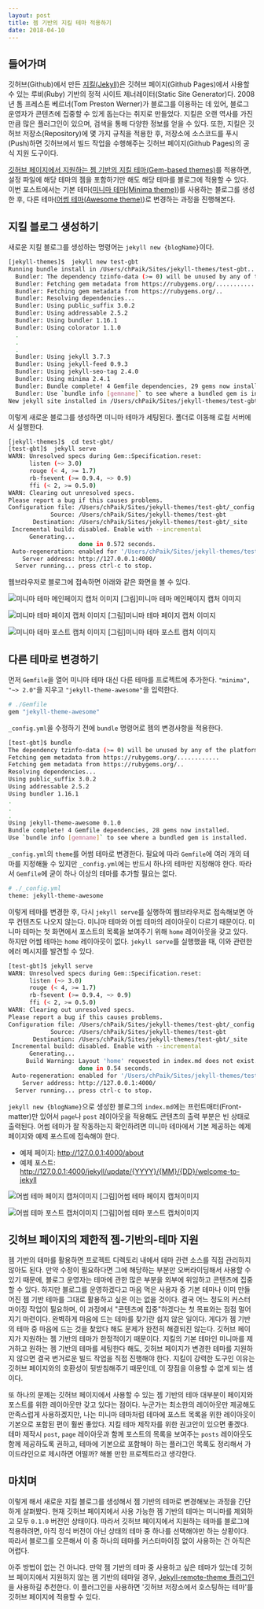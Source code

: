 ```yaml
---
layout: post
title: 젬 기반의 지킬 테마 적용하기
date: 2018-04-10
---
```


## 들어가며

깃허브(Github)에서 만든 [지킬(Jekyll)](https://jekyllrb.com/)은 깃허브 페이지(Github Pages)에서 사용할 수 있는 루비(Ruby) 기반의 정적 사이트 제너레이터(Static Site Generator)다. 2008년 톰 프레스톤 베르너(Tom Preston Werner)가 블로그를 이용하는 데 있어, 블로그 운영자가 콘텐츠에 집중할 수 있게 돕는다는 취지로 만들었다. 지킬은 오랜 역사를 가진 만큼 많은 플러그인이 있으며, 검색을 통해 다양한 정보를 얻을 수 있다. 또한, 지킬은 깃허브 저장소(Repository)에 몇 가지 규칙을 적용한 후, 저장소에 소스코드를 푸시(Push)하면 깃허브에서 빌드 작업을 수행해주는 깃허브 페이지(Github Pages)의 공식 지원 도구이다.

[깃허브 페이지에서 지원하는 젬 기반의 지킬 테마(Gem-based themes)](https://pages.github.com/themes/)를 적용하면, 설정 파일에 해당 테마의 젬을 포함하기만 해도 해당 테마를 블로그에 적용할 수 있다. 이번 포스트에서는 기본 테마([미니마 테마(Minima theme)](https://github.com/jekyll/minima))를 사용하는 블로그를 생성한 후, 다른 테마([어썸 테마(Awesome theme)](https://github.com/pawelgrzybek/jekyll-theme-awesome/))로 변경하는 과정을 진행해본다.

## 지킬 블로그 생성하기

새로운 지킬 블로그를 생성하는 명령어는 `jekyll new {blogName}`이다.

```sh
[jekyll-themes]$  jekyll new test-gbt
Running bundle install in /Users/chPaik/Sites/jekyll-themes/test-gbt...
  Bundler: The dependency tzinfo-data (>= 0) will be unused by any of the platforms Bundler is installing for. Bundler is installing for ruby but the dependency is only for x86-mingw32, x86-mswin32, x64-mingw32, java. To add those platforms to the bundle, run `bundle lock --add-platform x86-mingw32 x86-mswin32 x64-mingw32 java`.
  Bundler: Fetching gem metadata from https://rubygems.org/...............
  Bundler: Fetching gem metadata from https://rubygems.org/..
  Bundler: Resolving dependencies...
  Bundler: Using public_suffix 3.0.2
  Bundler: Using addressable 2.5.2
  Bundler: Using bundler 1.16.1
  Bundler: Using colorator 1.1.0
  .
  .
  .
  Bundler: Using jekyll 3.7.3
  Bundler: Using jekyll-feed 0.9.3
  Bundler: Using jekyll-seo-tag 2.4.0
  Bundler: Using minima 2.4.1
  Bundler: Bundle complete! 4 Gemfile dependencies, 29 gems now installed.
  Bundler: Use `bundle info [gemname]` to see where a bundled gem is installed.
New jekyll site installed in /Users/chPaik/Sites/jekyll-themes/test-gbt.
```

이렇게 새로운 블로그를 생성하면 미니마 테마가 세팅된다. 폴더로 이동해 로컬 서버에서 실행한다.

```sh
[jekyll-themes]$  cd test-gbt/
[test-gbt]$  jekyll serve
WARN: Unresolved specs during Gem::Specification.reset:
      listen (~> 3.0)
      rouge (< 4, >= 1.7)
      rb-fsevent (>= 0.9.4, ~> 0.9)
      ffi (< 2, >= 0.5.0)
WARN: Clearing out unresolved specs.
Please report a bug if this causes problems.
Configuration file: /Users/chPaik/Sites/jekyll-themes/test-gbt/_config.yml
            Source: /Users/chPaik/Sites/jekyll-themes/test-gbt
       Destination: /Users/chPaik/Sites/jekyll-themes/test-gbt/_site
 Incremental build: disabled. Enable with --incremental
      Generating...
                    done in 0.572 seconds.
 Auto-regeneration: enabled for '/Users/chPaik/Sites/jekyll-themes/test-gbt'
    Server address: http://127.0.0.1:4000/
  Server running... press ctrl-c to stop.
```

웹브라우저로 블로그에 접속하면 아래와 같은 화면을 볼 수 있다.

![미니마 테마 메인페이지 캡처 이미지](/assets/images/2018/jekyll-gem-based-theme-1.jpg)
[그림]미니마 테마 메인페이지 캡처 이미지

![미니마 테마 페이지 캡처 이미지](/assets/images/2018/jekyll-gem-based-theme-3.jpg)
[그림]미니마 테마 페이지 캡처 이미지

![미니마 테마 포스트 캡처 이미지](/assets/images/2018/jekyll-gem-based-theme-2.jpg)
[그림]미니마 테마 포스트 캡처 이미지

## 다른 테마로 변경하기

먼저 `Gemfile`을 열어 미니마 테마 대신 다른 테마를 프로젝트에 추가한다. `"minima", "~> 2.0"`을 지우고 `"jekyll-theme-awesome"`을 입력한다.

```sh
# ./Gemfile
gem "jekyll-theme-awesome"
```

`_config.yml`을 수정하기 전에 `bundle` 명령어로 젬의 변경사항을 적용한다.

```sh
[test-gbt]$ bundle
The dependency tzinfo-data (>= 0) will be unused by any of the platforms Bundler is installing for. Bundler is installing for ruby but the dependency is only for x86-mingw32, x86-mswin32, x64-mingw32, java. To add those platforms to the bundle, run `bundle lock --add-platform x86-mingw32 x86-mswin32 x64-mingw32 java`.
Fetching gem metadata from https://rubygems.org/............
Fetching gem metadata from https://rubygems.org/..
Resolving dependencies...
Using public_suffix 3.0.2
Using addressable 2.5.2
Using bundler 1.16.1
.
.
.
Using jekyll-theme-awesome 0.1.0
Bundle complete! 4 Gemfile dependencies, 28 gems now installed.
Use `bundle info [gemname]` to see where a bundled gem is installed.
```

`_config.yml`의 `theme`를 어썸 테마로 변경한다. 필요에 따라 `Gemfile`에 여러 개의 테마를 지정해둘 수 있지만 `_config.yml`에는 반드시 하나의 테마만 지정해야 한다. 따라서 `Gemfile`에 굳이 하나 이상의 테마를 추가할 필요는 없다.

```sh
# ./_config.yml
theme: jekyll-theme-awesome
```

이렇게 테마를 변경한 후, 다시 `jekyll serve`를 실행하여 웹브라우저로 접속해보면 아무 컨텐츠도 나오지 않는다. 미니마 테마와 어썸 테마의 레이아웃이 다르기 때문이다. 미니마 테마는 첫 화면에서 포스트의 목록을 보여주기 위해 `home` 레이아웃을 갖고 있다. 하지만 어썸 테마는 `home` 레이아웃이 없다. `jekyll serve`를 실행했을 때, 이와 관련한 에러 메시지를 발견할 수 있다.

```sh
[test-gbt]$ jekyll serve
WARN: Unresolved specs during Gem::Specification.reset:
      listen (~> 3.0)
      rouge (< 4, >= 1.7)
      rb-fsevent (>= 0.9.4, ~> 0.9)
      ffi (< 2, >= 0.5.0)
WARN: Clearing out unresolved specs.
Please report a bug if this causes problems.
Configuration file: /Users/chPaik/Sites/jekyll-themes/test-gbt/_config.yml
            Source: /Users/chPaik/Sites/jekyll-themes/test-gbt
       Destination: /Users/chPaik/Sites/jekyll-themes/test-gbt/_site
 Incremental build: disabled. Enable with --incremental
      Generating...
     Build Warning: Layout 'home' requested in index.md does not exist.
                    done in 0.54 seconds.
 Auto-regeneration: enabled for '/Users/chPaik/Sites/jekyll-themes/test-gbt'
    Server address: http://127.0.0.1:4000/
  Server running... press ctrl-c to stop.
```

`jekyll new {blogName}`으로 생성한 블로그의 `index.md`에는 프런트매터(Front-matter)만 있어서 `page`나 `post` 레이아웃을 적용해도 콘텐츠의 출력 부분은 빈 상태로 출력된다. 어썸 테마가 잘 작동하는지 확인하려면 미니마 테마에서 기본 제공하는 예제 페이지와 예제 포스트에 접속해야 한다.

- 예제 페이지: http://127.0.0.1:4000/about
- 예제 포스트: http://127.0.0.1:4000/jekyll/update/{YYYY}/{MM}/{DD}/welcome-to-jekyll

![어썸 테마 페이지 캡처이미지](/assets/images/2018/jekyll-gem-based-theme-4.jpg)
[그림]어썸 테마 페이지 캡처이미지

![어썸 테마 포스트 캡처이미지](/assets/images/2018/jekyll-gem-based-theme-5.jpg)
[그림]어썸 테마 포스트 캡처이미지

## 깃허브 페이지의 제한적 젬-기반의-테마 지원

젬 기반의 테마를 활용하면 프로젝트 디렉토리 내에서 테마 관련 소스를 직접 관리하지 않아도 된다. 만약 수정이 필요하다면 그에 해당하는 부분만 오버라이딩해서 사용할 수 있기 때문에, 블로그 운영자는 테마에 관한 많은 부분을 외부에 위임하고 콘텐츠에 집중할 수 있다. 하지만 블로그를 운영하겠다고 마음 먹은 사용자 중 기본 테마나 이미 만들어진 젬 기반 테마를 그대로 활용하고 싶은 이는 없을 것이다. 결국 어느 정도의 커스터마이징 작업이 필요하며, 이 과정에서 "콘텐츠에 집중"하겠다는 첫 목표와는 점점 멀어지기 마련이다. 완벽하게 마음에 드는 테마를 찾기란 쉽지 않은 일이다. 게다가 젬 기반의 테마 중 마음에 드는 것을 찾았다 해도 문제가 완전히 해결되진 않는다. 깃허브 페이지가 지원하는 젬 기반의 테마가 한정적이기 때문이다. 지킬의 기본 테마인 미니마를 제거하고 원하는 젬 기반의 테마를 세팅한다 해도, 깃허브 페이지가 변경한 테마를 지원하지 않으면 결국 번거로운 빌드 작업을 직접 진행해야 한다. 지킬이 강력한 도구인 이유는 깃허브 페이지와의 호환성이 뒷받침해주기 때문인데, 이 장점을 이용할 수 없게 되는 셈이다.

또 하나의 문제는 깃허브 페이지에서 사용할 수 있는 젬 기반의 테마 대부분이 페이지와 포스트를 위한 레이아웃만 갖고 있다는 점이다. 누군가는 최소한의 레이아웃만 제공해도 만족스럽게 사용하겠지만, 나는 미니마 테마처럼 테마에 포스트 목록을 위한 레이아웃이 기본으로 포함된 편이 훨씬 좋았다. 지킬 테마 제작자를 위한 권고안이 있으면 좋겠다. 테마 제작시 `post`, `page` 레이아웃과 함께 포스트의 목록을 보여주는 `posts` 레이아웃도 함께 제공하도록 권하고, 테마에 기본으로 포함해야 하는 플러그인 목록도 정리해서 가이드라인으로 제시하면 어떨까? 해볼 만한 프로젝트라고 생각한다.

## 마치며

이렇게 해서 새로운 지킬 블로그를 생성해서 젬 기반의 테마로 변경해보는 과정을 간단하게 살펴봤다. 현재 깃허브 페이지에서 사용 가능한 젬 기반의 테마는 미니마를 제외하고 모두 `0.1.0` 버전인 상태이다. 따라서 깃허브 페이지에서 지원하는 테마를 블로그에 적용하려면, 아직 정식 버전이 아닌 상태의 테마 중 하나를 선택해야만 하는 상황이다. 따라서 블로그를 오픈해서 이 중 하나의 테마를 커스터마이징 없이 사용하는 건 아직은 어렵다.

아주 방법이 없는 건 아니다.  만약 젬 기반의 테마 중 사용하고 싶은 테마가 있는데 깃허브 페이지에서 지원하지 않는 젬 기반의 테마일 경우, [Jekyll-remote-theme 플러그인](https://github.com/benbalter/jekyll-remote-theme)을 사용하길 추천한다. 이 플러그인을 사용하면 '깃허브 저장소에서 호스팅하는 테마'를 깃허브 페이지에 적용할 수 있다.
